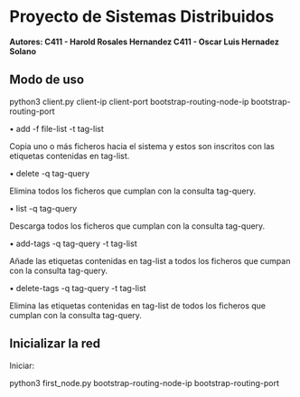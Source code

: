 # Proyecto de Sistemas Distribuidos


**Autores: C411 - Harold Rosales Hernandez C411 - Oscar Luis Hernadez Solano**



## Modo de uso

python3 client.py client-ip client-port bootstrap-routing-node-ip bootstrap-routing-port

• add -f file-list -t tag-list

Copia uno o más ficheros hacia el sistema y estos son inscritos con
las etiquetas contenidas en tag-list.

• delete -q tag-query

Elimina todos los ficheros que cumplan con la consulta tag-query.

• list -q tag-query

Descarga todos los ficheros que cumplan con
la consulta tag-query.

• add-tags -q tag-query -t tag-list

Añade las etiquetas contenidas en tag-list a todos los ficheros que
cumpan con la consulta tag-query.

• delete-tags -q tag-query -t tag-list

Elimina las etiquetas contenidas en tag-list de todos los ficheros que
cumplan con la consulta tag-query.

## Inicializar la red

Iniciar:


python3 first_node.py bootstrap-routing-node-ip bootstrap-routing-port



